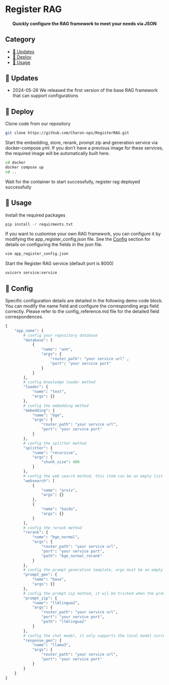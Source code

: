 # Register RAG

<h4 align=center>
<p>Quickly configure the RAG framework to meet your needs via JSON</p>
</h4>

## Category
- [📣 Updates](#updates)
- [📣 Deploy](#deploy)
- [📣 Usage](#usage)

## 📣 Updates
- 2024-05-26 We released the first version of the base RAG framework that can support configurations

## 📣 Deploy

Clone code from our repository

```bash
git clone https://github.com/Charon-ops/RegisterRAG.git
```

Start the embedding, store, rerank, prompt zip and generation service via docker-compose.yml. If you don't have a previous image for these services, the required image will be automatically built here.

```bash
cd docker
docker compose up
cd ..
```

Wait for the container to start successfully, register rag deployed successfully

## 📣 Usage

Install the required packages

```bash
pip install -r requirments.txt
```

If you want to customise your own RAG framework, you can configure it by modifying the app_register_config.json file. See the [Config](#config) section for details on configuring the fields in the json file.
```bash
vim app_register_config.json
```

Start the Register RAG service (default port is 8000)

```bash
uvicorn service:service
```

## 📣 Config

Specific configuration details are detailed in the following demo code block. You can modify the name field and configure the corresponding args field correctly. Please refer to the config_reference.md file for the detailed field correspondences.

```python
{
    "app_name": {
        # config your repository database
        "database": [
            {
                "name": "ann",
                "args": {
                    "router_path": "your service url" ,
                    "port": "your service port"
                }
            }
        ],
        # config knowledge loader method
        "loader": {
            "name": "text",
            "args": {}
        },
        # config the embedding method
        "embedding": {
            "name": "bge",
            "args": {
                "router_path": "your service url",
                "port": "your service port"
            }
        },
        # config the splitter method
        "splitter": {
            "name": "recursive",
            "args": {
                "chunk_size": 400
            }
        },
        # config the web search method, this item can be an empty list
        "websearch": [
            {
                "name": "arxiv",
                "args": {}
            },
            {
                "name": "baidu",
                "args": {}
            }
        ],
        # config the rerank method
        "rerank": {
            "name": "bge_normal",
            "args": {
                "router_path": "your service url",
                "port": "your service port",
                "path": "bge_normal_rerank"
            }
        },
        # config the prompt generation template, args must be an empty dict
        "prompt_gen": {
            "name": "base",
            "args": {}
        },
        # config the prompt zip method, it wil be tricked when the prompt is too long
        "prompt_zip": {
            "name": "llmlingua2",
            "args": {
                "router_path": "your service url",
                "port": "your service port",
                "path": "llmlingua2"
            }
        },
        # config the chat model, it only supports the local model currently
        "response_gen": {
            "name": "llama3",
            "args": {
                "router_path": "your service url",
                "port": "your service port"
            }
        }
    }
}
```